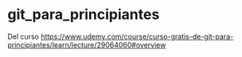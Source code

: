 # git_para_principiantes
Del curso https://www.udemy.com/course/curso-gratis-de-git-para-principiantes/learn/lecture/29064060#overview 
